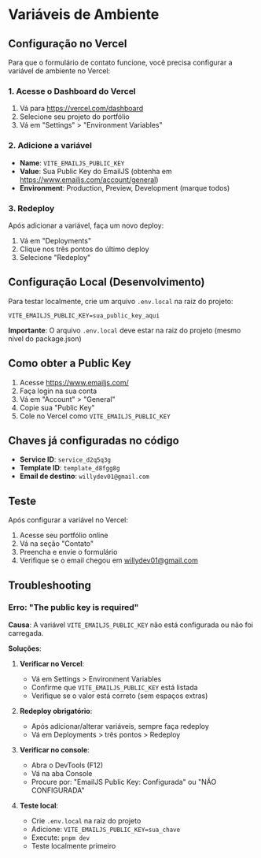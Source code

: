 # Variáveis de Ambiente

## Configuração no Vercel

Para que o formulário de contato funcione, você precisa configurar a variável de ambiente no Vercel:

### 1. Acesse o Dashboard do Vercel
1. Vá para https://vercel.com/dashboard
2. Selecione seu projeto do portfólio
3. Vá em "Settings" > "Environment Variables"

### 2. Adicione a variável
- **Name**: `VITE_EMAILJS_PUBLIC_KEY`
- **Value**: Sua Public Key do EmailJS (obtenha em https://www.emailjs.com/account/general)
- **Environment**: Production, Preview, Development (marque todos)

### 3. Redeploy
Após adicionar a variável, faça um novo deploy:
1. Vá em "Deployments"
2. Clique nos três pontos do último deploy
3. Selecione "Redeploy"

## Configuração Local (Desenvolvimento)

Para testar localmente, crie um arquivo `.env.local` na raiz do projeto:

```env
VITE_EMAILJS_PUBLIC_KEY=sua_public_key_aqui
```

**Importante**: O arquivo `.env.local` deve estar na raiz do projeto (mesmo nível do package.json)

## Como obter a Public Key

1. Acesse https://www.emailjs.com/
2. Faça login na sua conta
3. Vá em "Account" > "General"
4. Copie sua "Public Key"
5. Cole no Vercel como `VITE_EMAILJS_PUBLIC_KEY`

## Chaves já configuradas no código

- **Service ID**: `service_d2q5q3g`
- **Template ID**: `template_d8fgg8g`
- **Email de destino**: `willydev01@gmail.com`

## Teste

Após configurar a variável no Vercel:
1. Acesse seu portfólio online
2. Vá na seção "Contato"
3. Preencha e envie o formulário
4. Verifique se o email chegou em willydev01@gmail.com

## Troubleshooting

### Erro: "The public key is required"

**Causa**: A variável `VITE_EMAILJS_PUBLIC_KEY` não está configurada ou não foi carregada.

**Soluções**:

1. **Verificar no Vercel**:
   - Vá em Settings > Environment Variables
   - Confirme que `VITE_EMAILJS_PUBLIC_KEY` está listada
   - Verifique se o valor está correto (sem espaços extras)

2. **Redeploy obrigatório**:
   - Após adicionar/alterar variáveis, sempre faça redeploy
   - Vá em Deployments > três pontos > Redeploy

3. **Verificar no console**:
   - Abra o DevTools (F12)
   - Vá na aba Console
   - Procure por: "EmailJS Public Key: Configurada" ou "NÃO CONFIGURADA"

4. **Teste local**:
   - Crie `.env.local` na raiz do projeto
   - Adicione: `VITE_EMAILJS_PUBLIC_KEY=sua_chave`
   - Execute: `pnpm dev`
   - Teste localmente primeiro
